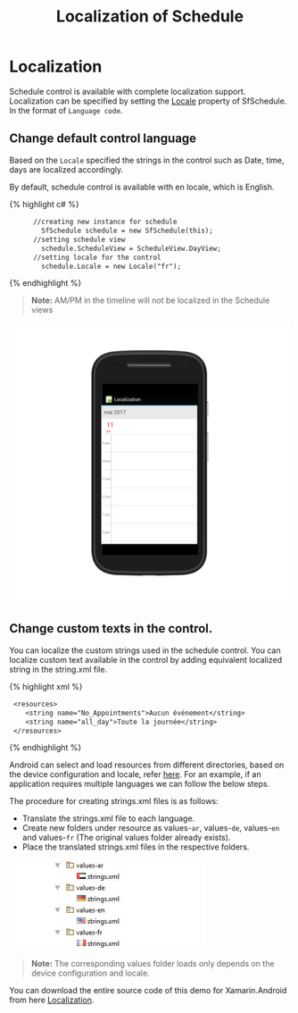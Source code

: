 ﻿---
layout: post
title: Localization of Schedule
description: How to Localize the contents of Schedule control.
platform: Xamarin.Android
control: SfSchedule
documentation: ug
---

# Localization 

Schedule control is available with complete localization support. Localization can be specified by setting the [Locale](https://help.syncfusion.com/cr/cref_files/xamarin-android/sfschedule/Syncfusion.SfSchedule.Android~Com.Syncfusion.Schedule.SfSchedule~Locale.html) property of SfSchedule. In the format of `Language code`.

## Change default control language

Based on the `Locale` specified the strings in the control such as Date, time, days are localized accordingly.

By default, schedule control is available with en locale, which is English.


{% highlight c# %}   
    
          //creating new instance for schedule
            SfSchedule schedule = new SfSchedule(this);
          //setting schedule view
            schedule.ScheduleView = ScheduleView.DayView;
          //setting locale for the control
            schedule.Locale = new Locale("fr");
 
{% endhighlight %}   
   

>**Note:** AM/PM in the timeline will not be localized in the Schedule views

![](Localization_images/Localization.png)   

## Change custom texts in the control.

You can localize the custom strings used in the schedule control. You can localize custom text available in the control by adding equivalent localized string in the string.xml file.

 
{% highlight xml %} 
       
     <resources>
    	<string name="No_Appointments">Aucun événement</string>
     	<string name="all_day">Toute la journée</string>
     </resources>
	 
{% endhighlight %}   

Android can select and load resources from different directories, based on the device configuration and locale, refer [here](https://developer.xamarin.com/guides/android/advanced_topics/localization/). For an example, if an application requires multiple languages we can follow the below steps.

The procedure for creating strings.xml files is as follows:

*	Translate the strings.xml file to each language.
*	Create new folders under resource as values-`ar`, values-`de`, values-`en` and values-`fr` (The original values folder already exists).
*	Place the translated strings.xml files in the respective folders.

![](Localization_images/localization_img2.jpeg)

>**Note:** The corresponding values folder loads only depends on the device configuration and locale.

You can download the entire source code of this demo for Xamarin.Android from
here [Localization](http://www.syncfusion.com/downloads/support/directtrac/general/ze/Localization_Android-352507966.zip).
